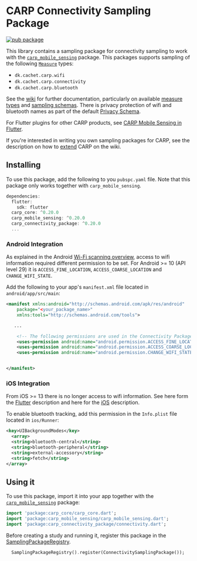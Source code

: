 # CARP Connectivity Sampling Package

[![pub package](https://img.shields.io/pub/v/carp_connectivity_package.svg)](https://pub.dartlang.org/packages/carp_connectivity_package)

This library contains a sampling package for connectivity sampling to work with 
the [`carp_mobile_sensing`](https://pub.dartlang.org/packages/carp_mobile_sensing) package.
This packages supports sampling of the following [`Measure`](https://pub.dev/documentation/carp_core/latest/carp_core/Measure-class.html) types:

* `dk.cachet.carp.wifi`
* `dk.cachet.carp.connectivity`
* `dk.cachet.carp.bluetooth`

See the [wiki]() for further documentation, particularly on available [measure types](https://github.com/cph-cachet/carp.sensing-flutter/wiki/A.-Measure-Types)
and [sampling schemas](https://github.com/cph-cachet/carp.sensing-flutter/wiki/D.-Sampling-Schemas).
There is privacy protection of wifi and bluetooth names as part of the default [Privacy Schema](https://github.com/cph-cachet/carp.sensing-flutter/wiki/3.-Using-CARP-Mobile-Sensing#privacy-schema).

For Flutter plugins for other CARP products, see [CARP Mobile Sensing in Flutter](https://github.com/cph-cachet/carp.sensing-flutter).

If you're interested in writing you own sampling packages for CARP, see the description on
how to [extend](https://github.com/cph-cachet/carp.sensing-flutter/wiki/4.-Extending-CARP-Mobile-Sensing) CARP on the wiki.

## Installing

To use this package, add the following to you `pubspc.yaml` file. Note that
this package only works together with `carp_mobile_sensing`.

`````dart
dependencies:
  flutter:
    sdk: flutter
  carp_core: ^0.20.0
  carp_mobile_sensing: ^0.20.0
  carp_connectivity_package: ^0.20.0
  ...
`````

### Android Integration

As explained in the Android [Wi-Fi scanning overview](https://developer.android.com/guide/topics/connectivity/wifi-scan), access to wifi information required different permission to be set. 
For Android >= 10 (API level 29) it is `ACCESS_FINE_LOCATION`, `ACCESS_COARSE_LOCATION` and 
`CHANGE_WIFI_STATE`.

Add the following to your app's `manifest.xml` file located in `android/app/src/main`:

````xml
<manifest xmlns:android="http://schemas.android.com/apk/res/android"
    package="<your_package_name>"
    xmlns:tools="http://schemas.android.com/tools">

   ...

    <!-- The following permissions are used in the Connectivity Package -->
    <uses-permission android:name="android.permission.ACCESS_FINE_LOCATION" />
    <uses-permission android:name="android.permission.ACCESS_COARSE_LOCATION" />
    <uses-permission android:name="android.permission.CHANGE_WIFI_STATE"/>


</manifest>
````


### iOS Integration

From iOS >= 13 there is no longer access to wifi information.
See here form the [Flutter](https://pub.dev/packages/wifi_info_flutter) description 
and here for the [iOS](https://developer.apple.com/documentation/systemconfiguration/1614126-cncopycurrentnetworkinfo) description.

To enable bluetooth tracking, add this permission in the `Info.plist` file located in `ios/Runner`:

````xml
<key>UIBackgroundModes</key>
  <array>
  <string>bluetooth-central</string>
  <string>bluetooth-peripheral</string>
  <string>external-accessory</string>
  <string>fetch</string>
</array>
````

## Using it

To use this package, import it into your app together with the
[`carp_mobile_sensing`](https://pub.dartlang.org/packages/carp_mobile_sensing) package:

`````dart
import 'package:carp_core/carp_core.dart';
import 'package:carp_mobile_sensing/carp_mobile_sensing.dart';
import 'package:carp_connectivity_package/connectivity.dart';
`````

Before creating a study and running it, register this package in the 
[SamplingPackageRegistry](https://pub.dartlang.org/documentation/carp_mobile_sensing/latest/runtime/SamplingPackageRegistry.html).

`````dart
  SamplingPackageRegistry().register(ConnectivitySamplingPackage());
`````
